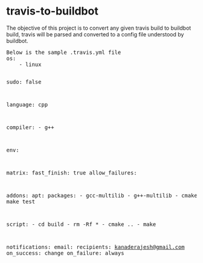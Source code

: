 # travis-to-buildbot
<div>
<p>The objective of this project is to convert any given travis build to buildbot build, travis will be parsed and
converted to a config file understood by buildbot.</p>
<pre>
Below is the sample .travis.yml file
os:
    - linux

sudo: false

language: cpp

compiler:
    - g++

env:

matrix:
  fast_finish: true
  allow_failures:

addons:
  apt:
    packages:
    - gcc-multilib
    - g++-multilib
    - cmake
    - make
    - make test

script:
    - cd build
    - rm -Rf *
    - cmake ..
    - make

notifications:
    email:
        recipients:
           kanaderajesh@gmail.com
        on_success: change
        on_failure: always

</pre>
</div>
